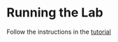 # Running the Lab

Follow the instructions in the [tutorial](https://help.hcltechsw.com/docs/voltscript/early-access/tutorials/walkthrough/lab-03.html)